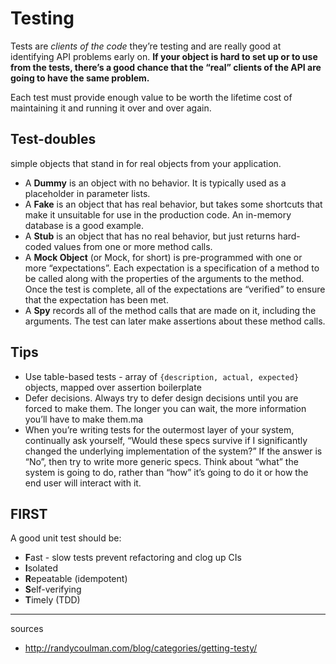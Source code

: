# Testing

Tests are *clients of the code* they’re testing and are really good at identifying API problems early on. **If your object is hard to set up or to use from the tests, there’s a good chance that the “real” clients of the API are going to have the same problem.**

Each test must provide enough value to be worth the lifetime cost of maintaining it and running it over and over again.

## Test-doubles

simple objects that stand in for real objects from your application.

- A **Dummy** is an object with no behavior. It is typically used as a placeholder in parameter lists.
- A **Fake** is an object that has real behavior, but takes some shortcuts that make it unsuitable for use in the production code. An in-memory database is a good example.
- A **Stub** is an object that has no real behavior, but just returns hard-coded values from one or more method calls.
- A **Mock Object** (or Mock, for short) is pre-programmed with one or more “expectations”. Each expectation is a specification of a method to be called along with the properties of the arguments to the method. Once the test is complete, all of the expectations are “verified” to ensure that the expectation has been met.
- A **Spy** records all of the method calls that are made on it, including the arguments. The test can later make assertions about these method calls.

## Tips

- Use table-based tests - array of ``{description, actual, expected}`` objects, mapped over assertion boilerplate
- Defer decisions. Always try to defer design decisions until you are forced to make them. The longer you can wait, the more information you’ll have to make them.ma
- When you’re writing tests for the outermost layer of your system, continually ask yourself, “Would these specs survive if I significantly changed the underlying implementation of the system?” If the answer is “No”, then try to write more generic specs. Think about “what” the system is going to do, rather than “how” it’s going to do it or how the end user will interact with it.

## FIRST

A good unit test should be:
- **F**ast - slow tests prevent refactoring and clog up CIs
- **I**solated
- **R**epeatable (idempotent)
- **S**elf-verifying
- **T**imely (TDD)

---
sources
- http://randycoulman.com/blog/categories/getting-testy/
